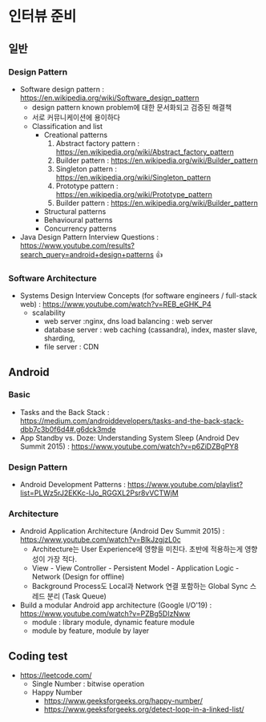# 인터뷰 준비
  
## 일반

### Design Pattern
* Software design pattern : https://en.wikipedia.org/wiki/Software_design_pattern
  * design pattern known problem에 대한 문서화되고 검증된 해결책
  * 서로 커뮤니케이션에 용이하다
  * Classification and list
    * Creational patterns
      1. Abstract factory pattern : https://en.wikipedia.org/wiki/Abstract_factory_pattern
      1. Builder pattern : https://en.wikipedia.org/wiki/Builder_pattern
      1. Singleton pattern : https://en.wikipedia.org/wiki/Singleton_pattern
      1. Prototype pattern : https://en.wikipedia.org/wiki/Prototype_pattern
      1. Builder pattern : https://en.wikipedia.org/wiki/Builder_pattern 
    * Structural patterns
    * Behavioural patterns
    * Concurrency patterns
* Java Design Pattern Interview Questions : https://www.youtube.com/results?search_query=android+design+patterns :+1:
    
### Software Architecture
* Systems Design Interview Concepts (for software engineers / full-stack web) : https://www.youtube.com/watch?v=REB_eGHK_P4
  * scalability
    * web server :nginx, dns load balancing : web server
    * database server : web caching (cassandra), index, master slave, sharding,
    * file server : CDN

## Android

### Basic
* Tasks and the Back Stack : https://medium.com/androiddevelopers/tasks-and-the-back-stack-dbb7c3b0f6d4#.g6dck3mde
* App Standby vs. Doze: Understanding System Sleep (Android Dev Summit 2015) : https://www.youtube.com/watch?v=p6ZiDZBgPY8
### Design Pattern
* Android Development Patterns : https://www.youtube.com/playlist?list=PLWz5rJ2EKKc-lJo_RGGXL2Psr8vVCTWjM

### Architecture

* Android Application Architecture (Android Dev Summit 2015) : https://www.youtube.com/watch?v=BlkJzgjzL0c
  * Architecture는 User Experience에 영향을 미친다. 초반에 적용하는게 영향성이 가장 적다.
  * View - View Controller - Persistent Model - Application Logic - Network (Design for offline)
  * Background Process도 Local과 Network 연결 포함하는 Global Sync 스레드 분리 (Task Queue) 
* Build a modular Android app architecture (Google I/O'19) : https://www.youtube.com/watch?v=PZBg5DIzNww
  * module : library module, dynamic feature module
  * module by feature, module by layer

## Coding test

* https://leetcode.com/
  * Single Number : bitwise operation
  * Happy Number
    * https://www.geeksforgeeks.org/happy-number/
    * https://www.geeksforgeeks.org/detect-loop-in-a-linked-list/
